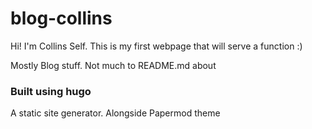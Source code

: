 # blog-collins
Hi! I'm Collins Self.
This is my first webpage that will serve a function :)

Mostly Blog stuff. Not much to README.md about

### Built using hugo 
A static site generator. Alongside Papermod theme
